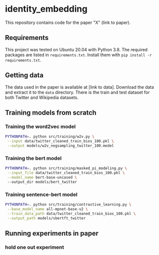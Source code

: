 # identity_embedding

This repository contains code for the paper "X" (link to paper).

## Requirements

This project was tested on Ubuntu 20.04 with Python 3.8. The required packages are listed in
`requirements.txt`. Install them with `pip install -r requirements.txt`.


## Getting data

The data used in the paper is available at [link to data]. Download the 
data and extract it to the `data` directory. There is the train and test dataset
for both Twitter and Wikipedia datasets.

## Training models from scratch

### Training the word2vec model
```bash
PYTHONPATH=. python src/training/w2v.py \
 --input data/twitter_cleaned_train_bios_100.pkl \
 --output models/w2v_negsampling_twitter_100.model
```

### Training the bert model
```bash
PYTHONPATH=. python src/training/masked_pi_modeling.py \
 --input_file data/twitter_cleaned_train_bios_100.pkl \
 --model_name bert-base-uncased \ 
 --output_dir models/bert_twitter
```

### Training sentence-bert model
```bash
PYTHONPATH=. python src/training/contrastive_learning.py \
 --base_model_name all-mpnet-base-v2 \
 --train_data_path data/twitter_cleaned_train_bios_100.pkl \
 --output_path models/sbertft_twitter
```

## Running experiments in paper

### hold one out experiment
